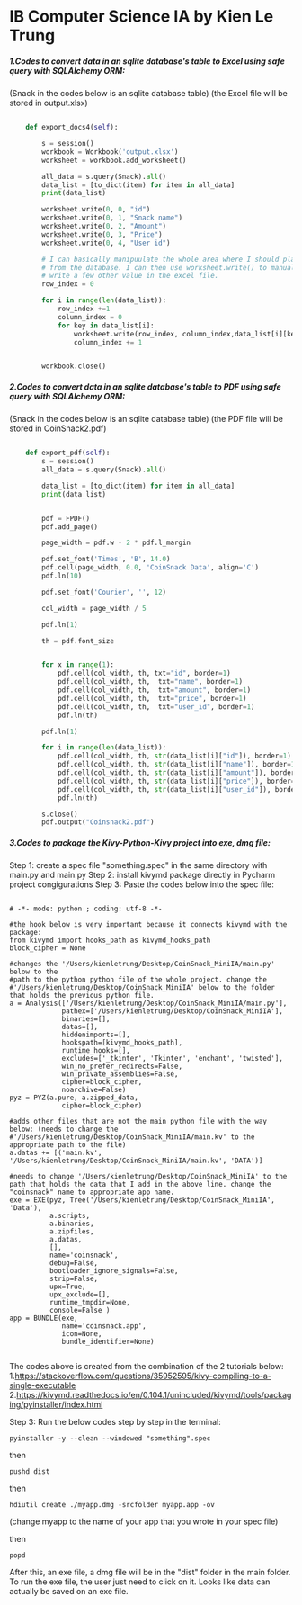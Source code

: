 # IB Computer Science IA by Kien Le Trung


##### 1.Codes to convert data in an sqlite database's table to Excel using safe query with SQLAlchemy ORM:

(Snack in the codes below is an sqlite database table)
(the Excel file will be stored in output.xlsx)
```.py

    def export_docs4(self):

        s = session()
        workbook = Workbook('output.xlsx')
        worksheet = workbook.add_worksheet()

        all_data = s.query(Snack).all()
        data_list = [to_dict(item) for item in all_data]
        print(data_list)

        worksheet.write(0, 0, "id")
        worksheet.write(0, 1, "Snack name")
        worksheet.write(0, 2, "Amount")
        worksheet.write(0, 3, "Price")
        worksheet.write(0, 4, "User id")

        # I can basically manipuulate the whole area where I should place the table
        # from the database. I can then use worksheet.write() to manually
        # write a few other value in the excel file.
        row_index = 0

        for i in range(len(data_list)):
            row_index +=1
            column_index = 0
            for key in data_list[i]:
                worksheet.write(row_index, column_index,data_list[i][key])
                column_index += 1


        workbook.close()


```



##### 2.Codes to convert data in an sqlite database's table to PDF using safe query with SQLAlchemy ORM:

(Snack in the codes below is an sqlite database table)
(the PDF file will be stored in CoinSnack2.pdf)

```.py

    def export_pdf(self):
        s = session()
        all_data = s.query(Snack).all()

        data_list = [to_dict(item) for item in all_data]
        print(data_list)


        pdf = FPDF()
        pdf.add_page()

        page_width = pdf.w - 2 * pdf.l_margin

        pdf.set_font('Times', 'B', 14.0)
        pdf.cell(page_width, 0.0, 'CoinSnack Data', align='C')
        pdf.ln(10)

        pdf.set_font('Courier', '', 12)

        col_width = page_width / 5

        pdf.ln(1)

        th = pdf.font_size


        for x in range(1):
            pdf.cell(col_width, th, txt="id", border=1)
            pdf.cell(col_width, th,  txt="name", border=1)
            pdf.cell(col_width, th,  txt="amount", border=1)
            pdf.cell(col_width, th,  txt="price", border=1)
            pdf.cell(col_width, th,  txt="user_id", border=1)
            pdf.ln(th)

        pdf.ln(1)

        for i in range(len(data_list)):
            pdf.cell(col_width, th, str(data_list[i]["id"]), border=1)
            pdf.cell(col_width, th, str(data_list[i]["name"]), border=1)
            pdf.cell(col_width, th, str(data_list[i]["amount"]), border=1)
            pdf.cell(col_width, th, str(data_list[i]["price"]), border=1)
            pdf.cell(col_width, th, str(data_list[i]["user_id"]), border=1)
            pdf.ln(th)

        s.close()
        pdf.output("Coinsnack2.pdf")

```

##### 3.Codes to package the Kivy-Python-Kivy project into exe, dmg file:
Step 1: create a spec file "something.spec" in the same directory with main.py and main.py
Step 2: install kivymd package directly in Pycharm project congigurations
Step 3: Paste the codes below into the spec file:

```.spec

# -*- mode: python ; coding: utf-8 -*-

#the hook below is very important because it connects kivymd with the package:
from kivymd import hooks_path as kivymd_hooks_path
block_cipher = None

#changes the '/Users/kienletrung/Desktop/CoinSnack_MiniIA/main.py' below to the
#path to the python python file of the whole project. change the #'/Users/kienletrung/Desktop/CoinSnack_MiniIA' below to the folder that holds the previous python file.
a = Analysis(['/Users/kienletrung/Desktop/CoinSnack_MiniIA/main.py'],
             pathex=['/Users/kienletrung/Desktop/CoinSnack_MiniIA'],
             binaries=[],
             datas=[],
             hiddenimports=[],
             hookspath=[kivymd_hooks_path],
             runtime_hooks=[],
             excludes=['_tkinter', 'Tkinter', 'enchant', 'twisted'],
             win_no_prefer_redirects=False,
             win_private_assemblies=False,
             cipher=block_cipher,
             noarchive=False)
pyz = PYZ(a.pure, a.zipped_data,
             cipher=block_cipher)

#adds other files that are not the main python file with the way below: (needs to change the #'/Users/kienletrung/Desktop/CoinSnack_MiniIA/main.kv' to the appropriate path to the file)
a.datas += [('main.kv', '/Users/kienletrung/Desktop/CoinSnack_MiniIA/main.kv', 'DATA')]

#needs to change '/Users/kienletrung/Desktop/CoinSnack_MiniIA' to the path that holds the data that I add in the above line. change the "coinsnack" name to appropriate app name.
exe = EXE(pyz, Tree('/Users/kienletrung/Desktop/CoinSnack_MiniIA', 'Data'),
          a.scripts,
          a.binaries,
          a.zipfiles,
          a.datas,
          [],
          name='coinsnack',
          debug=False,
          bootloader_ignore_signals=False,
          strip=False,
          upx=True,
          upx_exclude=[],
          runtime_tmpdir=None,
          console=False )
app = BUNDLE(exe,
             name='coinsnack.app',
             icon=None,
             bundle_identifier=None)


```
The codes above is created from the combination of the 2 tutorials below:
1.https://stackoverflow.com/questions/35952595/kivy-compiling-to-a-single-executable
2.https://kivymd.readthedocs.io/en/0.104.1/unincluded/kivymd/tools/packaging/pyinstaller/index.html

Step 3: Run the below codes step by step in the terminal:
```
pyinstaller -y --clean --windowed "something".spec

```

then 

```
pushd dist

```
then

```
hdiutil create ./myapp.dmg -srcfolder myapp.app -ov
```
(change myapp to the name of your app that you wrote in your spec file)

then

```
popd

```
After this, an exe file, a dmg file will be in the "dist" folder in the main folder. To run the exe file, the user just need to click on it. Looks like data can actually be saved on an exe file.
